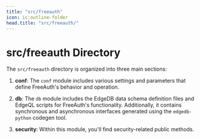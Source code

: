 ```yaml
---
title: "src/freeauth"
icon: ic:outline-folder
head.title: "src/freeauth/"
---
```


# src/freeauth Directory

The `src/freeauth` directory is organized into three main sections:

1. **conf**: The `conf` module includes various settings and parameters that define FreeAuth's behavior and operation.

2. **db**: The `db` module includes the EdgeDB data schema definition files and EdgeQL scripts for FreeAuth's functionality. Additionally, it contains synchronous and asynchronous interfaces generated using the `edgedb-python` codegen tool.

3. **security**: Within this module, you'll find security-related public methods. 
